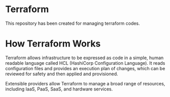 # Terraform
This repository has been created for managing terraform codes.
# How Terraform Works
Terraform allows infrastructure to be expressed as code in a simple, human readable language called HCL (HashiCorp Configuration Language). It reads configuration files and provides an execution plan of changes, which can be reviewed for safety and then applied and provisioned.

Extensible providers allow Terraform to manage a broad range of resources, including IaaS, PaaS, SaaS, and hardware services.
